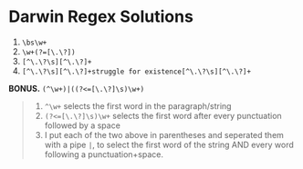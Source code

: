 # Darwin Regex Solutions

1. `\bs\w+`
2. `\w+(?=[\.\?])`
3. `[^\.\?\s][^\.\?]+`
4. `[^\.\?\s][^\.\?]+struggle for existence[^\.\?\s][^\.\?]+`

**BONUS.** `(^\w+)|((?<=[\.\?]\s)\w+)`

>1. `^\w+` selects the first word in the paragraph/string
>2. `(?<=[\.\?]\s)\w+` selects the first word after every punctuation 
  followed by a space
>3. I put each of the two above in parentheses and seperated them with a
  pipe `|`, to select the first word of the string AND every word following 
  a punctuation+space.
